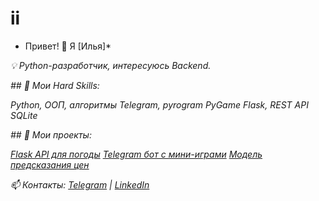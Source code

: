 # ii
* Привет! 👋 Я [Илья]*

*💡 Python-разработчик, интересуюсь Backend.*

*## 🔧 Мои Hard Skills:*

*Python, ООП, алгоритмы*
*Telegram, pyrogram*
*PyGame*
*Flask, REST API*
*SQLite*
  
*## 📌 Мои проекты:*

*[Flask API для погоды](https://github.com/user/weather-api)*
  *[Telegram бот с мини-играми](https://github.com/user/telegram-bot)*
  *[Модель предсказания цен](https://github.com/user/prices)*

*📫 Контакты: [Telegram](https://t.me/username) | [LinkedIn](https://linkedin.com/in/username)*

